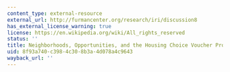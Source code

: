 ```yaml
---
content_type: external-resource
external_url: http://furmancenter.org/research/iri/discussion8
has_external_license_warning: true
license: https://en.wikipedia.org/wiki/All_rights_reserved
status: ''
title: Neighborhoods, Opportunities, and the Housing Choice Voucher Program
uid: 8f93a740-c398-4c30-8b3a-4d078a4c9643
wayback_url: ''
---
```


